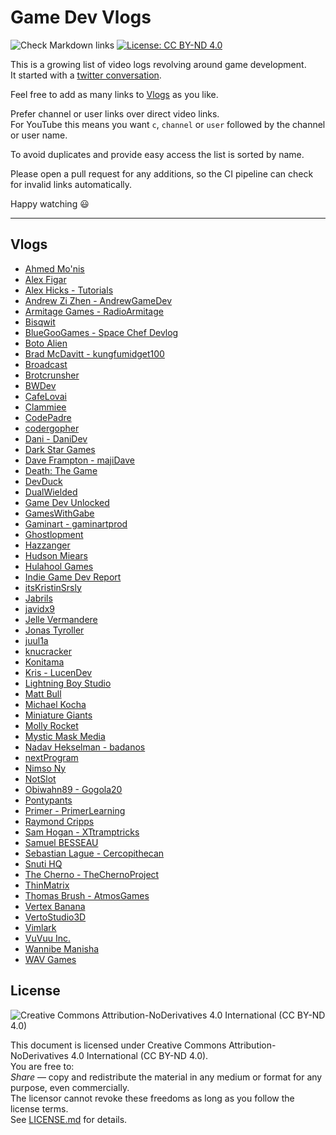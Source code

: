 # Game Dev Vlogs

![Check Markdown links](https://github.com/ctreffs/game-dev-vlogs/workflows/Check%20Markdown%20links/badge.svg) [![License: CC BY-ND 4.0](https://img.shields.io/badge/License-CC%20BY--ND%204.0-green.svg)](https://creativecommons.org/licenses/by-nd/4.0/)

This is a growing list of video logs revolving around game development.   
It started with a [twitter conversation](https://twitter.com/juul1a/status/1280498993219452930).

Feel free to add as many links to [Vlogs](https://en.wikipedia.org/wiki/Vlog) as you like.  

Prefer channel or user links over direct video links.  
For YouTube this means you want `c`, `channel` or `user` followed by the channel or user name.  

To avoid duplicates and provide easy access the list is sorted by name.  

Please open a pull request for any additions, so the CI pipeline can check for invalid links automatically.

Happy watching 😃

---

## Vlogs


- [Ahmed Mo'nis](https://www.youtube.com/channel/UCfD7zPjir2rIS3PnN-m1H4w)
- [Alex Figar](https://www.youtube.com/channel/UCzB28hNsHCLddMLn9dPcMLA)
- [Alex Hicks - Tutorials](https://www.youtube.com/c/AlexHicks_Tutorials)
- [Andrew Zi Zhen - AndrewGameDev](https://www.youtube.com/c/AndrewGameDev)
- [Armitage Games - RadioArmitage](https://www.youtube.com/c/RadioArmitage)
- [Bisqwit](https://www.youtube.com/c/Bisqwit)
- [BlueGooGames - Space Chef Devlog](https://www.youtube.com/c/BlueGooGames)
- [Boto Alien](https://www.youtube.com/channel/UCgKEt5REjA4Xohmemxn9tgg)
- [Brad McDavitt - kungfumidget100](https://www.youtube.com/user/kungfumidget100)
- [Broadcast](https://www.youtube.com/channel/UCnEt52HbBOxFLPDSuuDDbog)
- [Brotcrunsher](https://www.youtube.com/c/Brotcrunsher/)
- [BWDev](https://www.youtube.com/channel/UCYU6BO_VdYnzeQEOS_kSBWA)
- [CafeLovai](https://www.youtube.com/channel/UCbV627Wqr5VTbupR7rxc6hg)
- [Clammiee](https://www.youtube.com/c/Clammiee)
- [CodePadre](https://www.youtube.com/c/CodeParade)
- [codergopher](https://www.youtube.com/channel/UCfiC4q3AahU4Io-s83-CIbQ)
- [Dani - DaniDev](https://www.youtube.com/c/DaniDev)
- [Dark Star Games](https://www.youtube.com/channel/UCybyniZCc0VM6pHZfs-OE0g)
- [Dave Frampton - majiDave](https://www.youtube.com/user/majiDave)
- [Death: The Game](https://www.youtube.com/channel/UCW_MAtr_ce4cmRA0spzBraw)
- [DevDuck](https://www.youtube.com/c/DevDuck)
- [DualWielded](https://www.youtube.com/channel/UCZ-KsjAT8-39iRpGwqVH2qA)
- [Game Dev Unlocked](https://www.youtube.com/c/GameDevUnlocked)
- [GamesWithGabe](https://www.youtube.com/c/GamesWithGabe)
- [Gaminart - gaminartprod](https://www.youtube.com/channel/UCJfN3gFOCp_g739LqfKSxwQ)
- [Ghostlopment](https://www.youtube.com/channel/UCZ-HfIUGetmwpXNwDYbfe6g)
- [Hazzanger](https://www.youtube.com/user/Hazzanger)
- [Hudson Miears](https://www.youtube.com/channel/UCpHSXFLxATDubOAje6dDKeg)
- [Hulahool Games](https://www.youtube.com/channel/UCVATuYt2qb7KPvAY4ejWIAQ)
- [Indie Game Dev Report](https://www.youtube.com/channel/UCpMHeGV80zoSOI75HhbEdCg)
- [itsKristinSrsly](https://www.youtube.com/channel/UCCHg9mt6Tu6f-WCF4gf5oyQ)
- [Jabrils](https://www.youtube.com/c/Jabrils)
- [javidx9](https://www.youtube.com/c/javidx9)
- [Jelle Vermandere](https://www.youtube.com/c/JelleVermandere)
- [Jonas Tyroller](https://www.youtube.com/c/JonasTyroller)
- [juul1a](https://www.youtube.com/c/juul1a)
- [knucracker](https://www.youtube.com/user/knucracker)
- [Konitama](https://www.youtube.com/c/Konitama)
- [Kris - LucenDev](https://www.youtube.com/c/KrisLucenDev)
- [Lightning Boy Studio](https://www.youtube.com/c/LightningBoyStudio)
- [Matt Bull](https://www.youtube.com/channel/UC1CFW6RBBLDVWpvFY934XJw)
- [Michael Kocha](https://www.youtube.com/c/MichaelKocha)
- [Miniature Giants](https://www.youtube.com/channel/UCUqFaeMq-QrIDDPU-YXP4ng)
- [Molly Rocket](https://www.youtube.com/c/MollyRocket)
- [Mystic Mask Media](https://www.youtube.com/c/MysticMaskMedia)
- [Nadav Hekselman - badanos](https://www.youtube.com/user/badanos)
- [nextProgram](https://www.youtube.com/c/nextProgram)
- [Nimso Ny](https://www.youtube.com/user/nimsony)
- [NotSlot](https://www.youtube.com/c/NotSlot)
- [Obiwahn89 - Gogola20](https://www.youtube.com/user/Gogola20)
- [Pontypants](https://www.youtube.com/c/Pontypants)
- [Primer - PrimerLearning](https://www.youtube.com/c/PrimerLearning)
- [Raymond Cripps](https://www.youtube.com/c/RaymondCripps)
- [Sam Hogan - XTtramptricks](https://www.youtube.com/user/XTtramptricks)
- [Samuel BESSEAU](https://www.youtube.com/channel/UCtyKW1kPa1VbfySOwmvknpg)
- [Sebastian Lague - Cercopithecan](https://www.youtube.com/user/Cercopithecan)
- [Snuti HQ](https://www.youtube.com/c/SnutiHQ)
- [The Cherno - TheChernoProject](https://www.youtube.com/c/TheChernoProject)
- [ThinMatrix](https://www.youtube.com/user/ThinMatrix)
- [Thomas Brush - AtmosGames](https://www.youtube.com/c/AtmosGames)
- [Vertex Banana](https://www.youtube.com/channel/UCFgPbOHowDe_mrbs0EV5ZlQ)
- [VertoStudio3D](https://www.youtube.com/c/VertoStudio3D)
- [Vimlark](https://www.youtube.com/c/Vimlark)
- [VuVuu Inc.](https://www.youtube.com/channel/UCXU6sW7I3If7Gx9yxOWqOfw)
- [Wannibe Manisha](https://www.youtube.com/channel/UCnwPMw74a4wXBTw5RwB3RZQ)
- [WAV Games](https://www.youtube.com/channel/UCxE9f_2ONmyMzcYeFYmaTyw)


## License

![Creative Commons Attribution-NoDerivatives 4.0 International (CC BY-ND 4.0)](https://mirrors.creativecommons.org/presskit/buttons/88x31/svg/by-nd.svg)

This document is licensed under Creative Commons Attribution-NoDerivatives 4.0 International (CC BY-ND 4.0).  
You are free to:   
*Share* — copy and redistribute the material in any medium or format
for any purpose, even commercially.  
The licensor cannot revoke these freedoms as long as you follow the license terms.  
See [LICENSE.md](LICENSE.md) for details.
